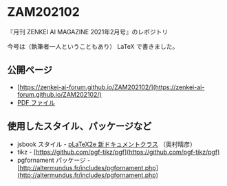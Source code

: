 # ZAM202102
『月刊 ZENKEI AI MAGAZINE 2021年2月号』のレポジトリ

今号は（執筆者一人ということもあり） LaTeX で書きました。

## 公開ページ

* [https://zenkei-ai-forum.github.io/ZAM202102/](https://zenkei-ai-forum.github.io/ZAM202102/)
* [PDF ファイル](https://zenkei-ai-forum.github.io/ZAM202102/ZAM202102-v1.pdf)

## 使用したスタイル、パッケージなど

* jsbook スタイル - [pLaTeX2e 新ドキュメントクラス](https://oku.edu.mie-u.ac.jp/~okumura/jsclasses/) （奥村晴彦）
* tikz - [https://github.com/pgf-tikz/pgf](https://github.com/pgf-tikz/pgf)
* pgfornament パッケージ - [http://altermundus.fr/includes/pgfornament.php](http://altermundus.fr/includes/pgfornament.php)
